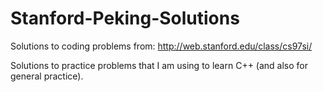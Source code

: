 # Stanford-Peking-Solutions
Solutions to coding problems from: http://web.stanford.edu/class/cs97si/

Solutions to practice problems that I am using to learn C++ (and also for general practice).
